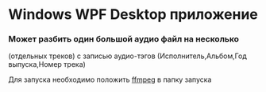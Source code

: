 # Windows WPF Desktop приложение
### Может разбить один большой аудио файл на несколько
(отдельных треков) с записью аудио-тэгов (Исполнитель,Альбом,Год выпуска,Номер трека)

Для запуска необходимо положить [ffmpeg](https://github.com/BtbN/FFmpeg-Builds/releases) в папку запуска
